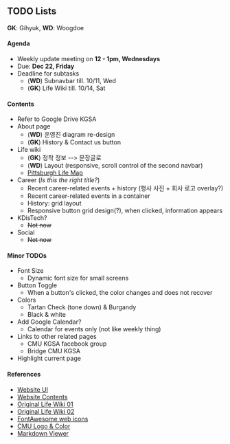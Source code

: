 ## TODO Lists

**GK**: Gihyuk, **WD**: Woogdoe

#### Agenda

* Weekly update meeting on **12 - 1pm, Wednesdays**
* Due: **Dec 22, Friday**
* Deadline for subtasks
    * (**WD**) Subnavbar till. 10/11, Wed
    * (**GK**) Life Wiki till. 10/14, Sat

#### Contents

* Refer to Google Drive KGSA
* About page
    * (**WD**) 운영진 diagram re-design
    * (**GK**) History & Contact us button
* Life wiki
    * (**GK**) 정착 정보 --> 문장글로
    * (**WD**) Layout (responsive, scroll control of the second navbar)
    * [Pittsburgh Life Map][1]
* Career (_Is this the right title?_)
    * Recent career-related events + history (행사 사진 + 회사 로고 overlay?)
    * Recent career-related events in a container
    * History: grid layout
    * Responsive button grid design(?), when clicked, information appears
* KDisTech?
    * ~~Not now~~
* Social
    * ~~Not now~~

#### Minor TODOs

* Font Size
    * Dynamic font size for small screens
* Button Toggle
    * When a button's clicked, the color changes and does not recover
* Colors
    * Tartan Check (tone down) & Burgandy
    * Black & white
* Add Google Calendar?
    * Calendar for events only (not like weekly thing)
* Links to other related pages
    * CMU KGSA facebook group
    * Bridge CMU KGSA
* Highlight current page

#### References
* [Website UI](https://docs.google.com/document/d/1IgYCyZnGQ4WkO2YuNBUxI4ExWegJVBFkv49aiti0gYk/edit)
* [Website Contents](https://docs.google.com/document/d/1sfCX2gAXtHAe_IP72Fu0zbIAsBtNutSaXqhrHA_vbJQ/edit)
* [Original Life Wiki 01](https://docs.google.com/document/d/1-f6LXudh0-cbSQagtOdUu7Y-vRJV0Yy-JvRWSRaoYUg/edit?usp=sharing)
* [Original Life Wiki 02](https://docs.google.com/document/d/1WGevrcWeZ_PnSekDaYWJ-wf92NOXTdwVfM0vj6GNhMM/edit?usp=sharing)
* [FontAwesome web icons](https://www.w3schools.com/icons/fontawesome_icons_webapp.asp)
* [CMU Logo & Color](https://www.cmu.edu/marcom/brand-standards/logos-colors-type.html)
* [Markdown Viewer](https://dillinger.io/)

[1]: https://www.google.com/maps/d/u/0/viewer?ll=40.43858599999999%2C-79.94853999999998&spn=0.060361%2C0.11055&hl=ko&msa=0&z=13&ie=UTF8&mid=1pdvAq0ZaCxz2QqOg3fzoKrknR7U